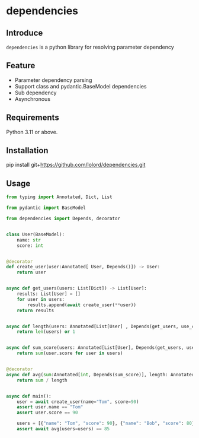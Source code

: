 # dependencies

## Introduce

`dependencies` is a python library for resolving parameter dependency

## Feature

- Parameter dependency parsing
- Support class and pydantic.BaseModel dependencies
- Sub dependency
- Asynchronous

## Requirements

Python 3.11 or above.

## Installation

pip install git+https://github.com/lolord/dependencies.git

## Usage

``` python
from typing import Annotated, Dict, List

from pydantic import BaseModel

from dependencies import Depends, decorator


class User(BaseModel):
    name: str
    score: int


@decorator
def create_user(user:Annotated[ User, Depends()]) -> User:
    return user


async def get_users(users: List[Dict]) -> List[User]:
    results: List[User] = []
    for user in users:
        results.append(await create_user(**user))
    return results


async def length(users: Annotated[List[User] , Depends(get_users, use_cache=True)]):
    return len(users) or 1


async def sum_score(users: Annotated[List[User], Depends(get_users, use_cache=True)]):
    return sum(user.score for user in users)


@decorator
async def avg(sum:Annotated[int, Depends(sum_score)], length: Annotated[int, Depends(length)]):
    return sum / length


async def main():
    user = await create_user(name="Tom", score=90)
    assert user.name == "Tom"
    assert user.score == 90

    users = [{"name": "Tom", "score": 90}, {"name": "Bob", "score": 80}]
    assert await avg(users=users) == 85

```
